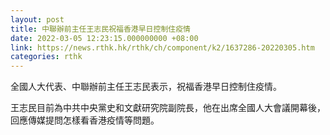 ```yaml
---
layout: post
title: 中聯辦前主任王志民祝福香港早日控制住疫情
date: 2022-03-05 12:23:15.000000000 +08:00
link: https://news.rthk.hk/rthk/ch/component/k2/1637286-20220305.htm
categories: rthk
---
```


全國人大代表、中聯辦前主任王志民表示，祝福香港早日控制住疫情。

王志民目前為中共中央黨史和文獻研究院副院長，他在出席全國人大會議開幕後，回應傳媒提問怎樣看香港疫情等問題。
